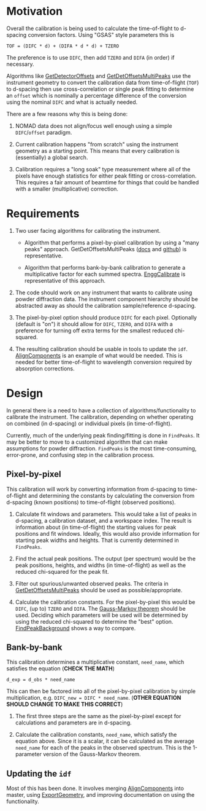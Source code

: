 Motivation
==========

Overall the calibration is being used to calculate the time-of-flight
to d-spacing conversion factors. Using "GSAS" style parameters this is
```
TOF = (DIFC * d) + (DIFA * d * d) + TZERO
```
The preference is to use `DIFC`, then add `TZERO` and `DIFA` (in
order) if necessary.

Algorithms like
[GetDetectorOffsets](https://github.com/mantidproject/mantid/blob/v3.5.1/Code/Mantid/Framework/Algorithms/src/GetDetectorOffsets.cpp)
and
[GetDetOffsetsMultiPeaks](https://github.com/mantidproject/mantid/blob/v3.5.1/Code/Mantid/Framework/Algorithms/src/GetDetOffsetsMultiPeaks.cpp)
use the instrument geometry to convert the calibration data from
time-of-flight (`TOF`) to d-spacing then use cross-correlation or
single peak fitting to determine an `offset` which is nominally a
percentage difference of the conversion using the nominal `DIFC` and
what is actually needed.

There are a few reasons why this is being done:

1. NOMAD data does not align/focus well enough using a simple
   `DIFC`/`offset` paradigm.

1. Current calibration happens "from scratch" using the instrument
   geometry as a starting point. This means that every calibration is
   (essentially) a global search.

1. Calibration requires a "long soak" type measurement where all of
   the pixels have enough statistics for either peak fitting or
   cross-correlation. This requires a fair amount of beamtime for
   things that could be handled with a smaller (multiplicative)
   correction.

Requirements
============

1. Two user facing algorithms for calibrating the instrument.

   * Algorithm that performs a pixel-by-pixel calibration by using a
     "many peaks" approach. GetDetOffsetsMultiPeaks
     ([docs](http://docs.mantidproject.org/v3.5.1/algorithms/GetDetOffsetsMultiPeaks-v1.html)
     and
     [github](https://github.com/mantidproject/mantid/blob/v3.5.1/Code/Mantid/Framework/Algorithms/src/GetDetOffsetsMultiPeaks.cpp))
     is representative.

   * Algorithm that performs bank-by-bank calibration to generate a
     multiplicative factor for each summed
     spectra. [EnggCalibrate](https://github.com/mantidproject/mantid/blob/v3.5.1/Code/Mantid/Framework/PythonInterface/plugins/algorithms/EnggCalibrate.py)
     is representative of this approach.

1. The code should work on any instrument that wants to calibrate
   using powder diffraction data. The instrument component hierarchy
   should be abstracted away as should the calibration
   sample/reference d-spacing.

1. The pixel-by-pixel option should produce `DIFC` for each
   pixel. Optionally (default is "on") it should allow for `DIFC`,
   `TZERO`, and `DIFA` with a preference for turning off extra terms
   for the smallest reduced chi-squared.

1. The resulting calibration should be usable in tools to update the
   `idf`. [AlignComponents](https://github.com/mantidproject/mantid/compare/master...rosswhitfield:AlignComponent)
   is an example of what would be needed. This is needed for better
   time-of-flight to wavelength conversion required by absorption
   corrections.

Design
======

In general there is a need to have a collection of
algorithms/functionality to calibrate the instrument. The calibration,
depending on whether operating on combined (in d-spacing) or
individual pixels (in time-of-flight).

Currently, much of the underlying peak finding/fitting is done in
`FindPeaks`. It may be better to move to a customized algorithm that
can make assumptions for powder diffraction. `FindPeaks` is the most
time-consuming, error-prone, and confusing step in the calibration
process.

Pixel-by-pixel
--------------

This calibration will work by converting information from d-spacing to
time-of-flight and determining the constants by calculating the
conversion from d-spacing (known positions) to time-of-flight
(observed positions).

1. Calculate fit windows and parameters. This would take a list of
   peaks in d-spacing, a calibration dataset, and a workspace
   index. The result is information about (in time-of-flight) the
   starting values for peak positions and fit windows. Ideally, this
   would also provide information for starting peak widths and
   heights. That is currently determined in `FindPeaks`.

1. Find the actual peak positions. The output (per spectrum) would be
   the peak positions, heights, and widths (in time-of-flight) as well
   as the reduced chi-squared for the peak fit.

1. Filter out spurious/unwanted observed peaks. The criteria in
   [GetDetOffsetsMultiPeaks](http://docs.mantidproject.org/v3.5.1/algorithms/GetDetOffsetsMultiPeaks-v1.html#criteria-on-peaks)
   should be used as possible/appropriate.

1. Calculate the calibration constants. For the pixel-by-pixel this
   would be `DIFC`, (up to) `TZERO` and `DIFA`. The
   [Gauss-Markov theorem](https://en.wikipedia.org/wiki/Gauss%E2%80%93Markov_theorem)
   should be used. Deciding which parameters will be used will be
   determined by using the reduced chi-squared to determine the "best"
   option. [FindPeakBackground](https://github.com/mantidproject/mantid/blob/v3.5.1/Code/Mantid/Framework/Algorithms/src/FindPeakBackground.cpp#L366)
   shows a way to compare.

Bank-by-bank
------------

This calibration determines a multiplicative constant, `need_name`,
which satisfies the equation (**CHECK THE MATH**)

```
d_exp = d_obs * need_name
```

This can then be factored into all of the pixel-by-pixel calibration
by simple multiplication, e.g. `DIFC_new = DIFC * need_name`. (**OTHER
EQUATION SHOULD CHANGE TO MAKE THIS CORRECT**)

1. The first three steps are the same as the pixel-by-pixel except for
   calculations and parameters are in d-spacing.

1. Calculate the calibration constants, `need_name`, which satisfy the
   equation above. Since it is a scalar, it can be calculated as the
   average `need_name` for each of the peaks in the observed
   spectrum. This is the 1-parameter version of the Gauss-Markov
   theorem.

Updating the `idf`
------------------

Most of this has been done. It involves merging
[AlignComponents](https://github.com/mantidproject/mantid/compare/master...rosswhitfield:AlignComponent)
into master, using
[ExportGeometry](https://github.com/mantidproject/mantid/blob/56237597171dfa7206e868e3eded497673d545cd/Framework/PythonInterface/plugins/algorithms/ExportGeometry.py),
and improving documentation on using the functionality.
